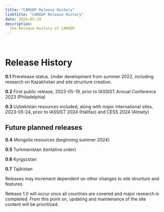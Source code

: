 ```yaml
---
title: "CAMGDP Release History"
linkTitle: "CAMGDP Release History"
date: 2024-05-24
description:
  the Release History of CAMGDP
---
```


<pre>

</pre>

# Release History

**0.1** Prerelease status.  Under development from summer 2022, including research on Kazakhstan and site structure creation.

**0.2** First public release, 2023-05-19, prior to IASSIST Annual Conference 2023 (Philadelphia)

**0.3** Uzbekistan resources included, along with major international sites, 2023-05-24, prior to IASSIST 2024 (Halifax) and CESS 2024 (Almaty)

## Future planned releases

**0.4** Mongolia resources (beginning summer 2024)

**0.5**	Turkmenistan (tentative order)

**0.6**	Kyrgyzstan

**0.7**	Tajikistan

Releases may increment dependent on other changes to site structure and features.

Release 1.0 will occur once all countries are covered and major research is completed.  From this point on, updating and maintenance of the site content will be prioritized.

	

